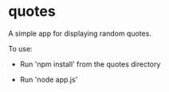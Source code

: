 quotes
======

A simple app for displaying random quotes.

To use:

- Run 'npm install' from the quotes directory

- Run 'node app.js'
